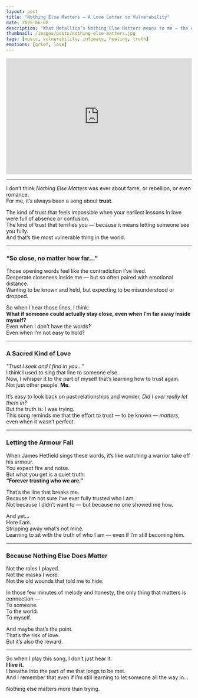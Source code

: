 ```yaml
---
layout: post
title: "Nothing Else Matters — A Love Letter to Vulnerability"
date: 2025-06-08
description: "What Metallica’s Nothing Else Matters means to me — the quiet truth buried in letting someone all the way in, and the risk of doing so when your foundations have never felt safe."
thumbnail: /images/posts/nothing-else-matters.jpg
tags: [music, vulnerability, intimacy, healing, truth]
emotions: [grief, love]
---
```


<!-- Metallica - Nothing Else Matters Video -->
<div class="video-wrapper">
  <iframe width="100%" height="315" src="https://www.youtube.com/embed/tAGnKpE4NCI" frameborder="0" allowfullscreen></iframe>
</div>

---

I don’t think *Nothing Else Matters* was ever about fame, or rebellion, or even romance.  
For me, it’s always been a song about **trust**.

The kind of trust that feels impossible when your earliest lessons in love were full of absence or confusion.  
The kind of trust that terrifies you — because it means letting someone see you fully.  
And that’s the most vulnerable thing in the world.

---

### “So close, no matter how far…”

Those opening words feel like the contradiction I’ve lived.  
Desperate closeness inside me — but so often paired with emotional distance.  
Wanting to be known and held, but expecting to be misunderstood or dropped.

So when I hear those lines, I think:  
**What if someone could actually stay close, even when I’m far away inside myself?**  
Even when I don’t have the words?  
Even when I’m not easy to hold?

---

### A Sacred Kind of Love

_"Trust I seek and I find in you…"_  
I think I used to sing that line to someone else.  
Now, I whisper it to the part of myself that’s learning how to trust again.  
Not just other people. **Me**.

It’s easy to look back on past relationships and wonder, _Did I ever really let them in?_  
But the truth is: I was trying.  
This song reminds me that the effort to trust — to be known — *matters*, even when it wasn’t perfect.

---

### Letting the Armour Fall

When James Hetfield sings these words, it’s like watching a warrior take off his armour.  
You expect fire and noise.  
But what you get is a quiet truth:  
**“Forever trusting who we are.”**

That’s the line that breaks me.  
Because I’m not sure I’ve ever fully trusted who I am.  
Not because I didn’t want to — but because no one showed me how.

And yet…  
Here I am.  
Stripping away what’s not mine.  
Learning to sit with the truth of who I am — even if I’m still becoming him.

---

### Because Nothing Else Does Matter

Not the roles I played.  
Not the masks I wore.  
Not the old wounds that told me to hide.

In those few minutes of melody and honesty, the only thing that matters is connection —  
To someone.  
To the world.  
To myself.

And maybe that’s the point.  
That’s the risk of love.  
But it’s also the reward.

---

So when I play this song, I don’t just hear it.  
**I live it.**  
I breathe into the part of me that longs to be met.  
And I remember that even if I’m still learning to let someone all the way in…

Nothing else matters more than trying.
